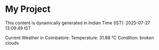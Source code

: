 # My Project

This content is dynamically generated in Indian Time (IST): 2025-07-27 13:09:49 IST


Current Weather in Coimbatore:
Temperature: 31.88 °C
Condition: broken clouds
